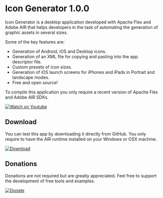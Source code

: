 # Icon Generator 1.0.0

Icon Generator is a desktop application developed with Apache Flex and Adobe AIR that helps developers in the task of automating the generation of graphic assets in several sizes.

Some of the key features are:

  - Generation of Android, iOS and Desktop icons.
  - Generation of an XML file for copying and pasting into the app descriptor file.
  - Custom presets of icon sizes.
  - Generation of iOS launch screens for iPhones and iPads in Portrait and landscape modes.
  - Free and open source!

To compile this application you only require a recent version of Apache Flex and Adobe AIR SDKs.

[![Watch on Youtube](http://i.imgur.com/gs6kUfV.png)](https://www.youtube.com/watch?v=h70VlVhbKW8)

## Download

You can test this app by downloading it directly from GitHub. You only require to have the AIR runtime installed on your Windows or OSX machine.

[![Download](http://i.imgur.com/3C3qwtv.png)](https://)

## Donations

Donations are not required but are greatly appreciated. Feel free to support the development of free tools and examples.

[![Donate](https://www.paypalobjects.com/en_US/i/btn/btn_donate_LG.gif)](https://www.paypal.com/cgi-bin/webscr?cmd=_s-xclick&hosted_button_id=MQPLL355ZAKXW)
